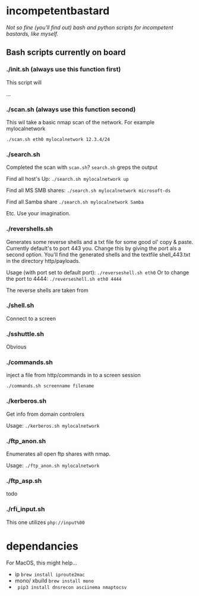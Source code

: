 # incompetentbastard

*Not so fine (you'll find out) bash and python scripts for incompetent bastards, like myself.*



## Bash scripts currently on board


### ./init.sh (always use this function first)

This script will


...

### ./scan.sh (always use this function second)

This wil take a basic nmap scan of the network. For example mylocalnetwork

```./scan.sh eth0 mylocalnetwork 12.3.4/24```




### ./search.sh

Completed the scan with `scan.sh`? `search.sh` greps the output

Find all host's Up:
```./search.sh mylocalnetwork up```

Find all MS SMB shares:
```./search.sh mylocalnetwork microsoft-ds```

Find all Samba share
```./search.sh mylocalnetwork Samba```

Etc. Use your imagination. 

### ./revershells.sh

Generates some reverse shells and a txt file for some good ol' copy & paste.
Currently default's to port 443 you. Change this by giving the port als a second option.
You'll find the generated shells and the textfile shell_443.txt in the directory http/payloads.

Usage (with port set to default port):
```./reverseshell.sh eth0```
Or to change the port to 4444:
```./reverseshell.sh eth0 4444```

The reverse shells are taken from 

### ./shell.sh

Connect to a screen

### ./sshuttle.sh

Obvious

### ./commands.sh

inject a file from http/commands in to a screen session

```./commands.sh screenname filename```

### ./kerberos.sh
Get info from domain controlers

Usage:
```./kerberos.sh mylocalnetwork```

### ./ftp_anon.sh
Enumerates all open ftp shares with nmap.

Usage:
```./ftp_anon.sh mylocalnetwork```

### ./ftp_asp.sh

todo

### ./rfi_input.sh

This one utilizes `php://input%00`



# dependancies

For MacOS, this might help...


- ip `brew install iproute2mac`
- mono/ xbuild `brew install mono`
- ` pip3 install dnsrecon asciinema nmaptocsv`




